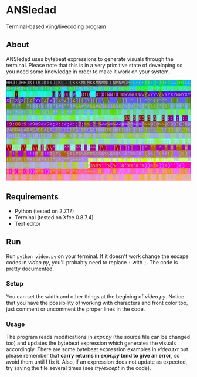 # ANSIedad
Terminal-based vjing/livecoding program

## About
ANSIedad uses bytebeat expressions to generate visuals through the terminal. Please note that this is in a very primitive state of developing so you need some knowledge in order to make it work on your system.

![](https://raw.githubusercontent.com/gabochi/ANSIedad/master/screenshots/all.jpg?raw=true)

## Requirements
* Python (tested on 2.7.17)
* Terminal (tested on Xfce 0.8.7.4)
* Text editor

## Run
Run `python video.py` on your terminal. If it doesn't work change the escape codes in *video.py*, you'll probably need to replace `:` with `;`. The code is pretty documented.
### Setup
You can set the width and other things at the begining of *video.py*. Notice that you have the possibility of working with characters and front color too, just comment or uncomment the proper lines in the code.
### Usage
The program reads modifications in *expr.py* (the source file can be changed too) and updates the bytebeat expression which generates the visuals accordingly. There are some bytebeat expression examples in *video.txt* but please remember that **carry returns in *expr.py* tend to give an error**, so avoid them until I fix it. Also, if an expression does not update as expected, try saving the file several times (see *try/except* in the code).
